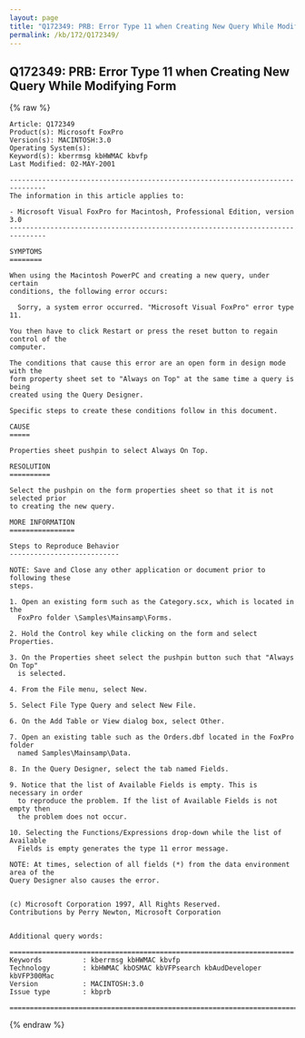 ```yaml
---
layout: page
title: "Q172349: PRB: Error Type 11 when Creating New Query While Modifying Form"
permalink: /kb/172/Q172349/
---
```


## Q172349: PRB: Error Type 11 when Creating New Query While Modifying Form

{% raw %}

	Article: Q172349
	Product(s): Microsoft FoxPro
	Version(s): MACINTOSH:3.0
	Operating System(s): 
	Keyword(s): kberrmsg kbHWMAC kbvfp
	Last Modified: 02-MAY-2001
	
	-------------------------------------------------------------------------------
	The information in this article applies to:
	
	- Microsoft Visual FoxPro for Macintosh, Professional Edition, version 3.0 
	-------------------------------------------------------------------------------
	
	SYMPTOMS
	========
	
	When using the Macintosh PowerPC and creating a new query, under certain
	conditions, the following error occurs:
	
	  Sorry, a system error occurred. "Microsoft Visual FoxPro" error type 11.
	
	You then have to click Restart or press the reset button to regain control of the
	computer.
	
	The conditions that cause this error are an open form in design mode with the
	form property sheet set to "Always on Top" at the same time a query is being
	created using the Query Designer.
	
	Specific steps to create these conditions follow in this document.
	
	CAUSE
	=====
	
	Properties sheet pushpin to select Always On Top.
	
	RESOLUTION
	==========
	
	Select the pushpin on the form properties sheet so that it is not selected prior
	to creating the new query.
	
	MORE INFORMATION
	================
	
	Steps to Reproduce Behavior
	---------------------------
	
	NOTE: Save and Close any other application or document prior to following these
	steps.
	
	1. Open an existing form such as the Category.scx, which is located in the
	  FoxPro folder \Samples\Mainsamp\Forms.
	
	2. Hold the Control key while clicking on the form and select Properties.
	
	3. On the Properties sheet select the pushpin button such that "Always On Top"
	  is selected.
	
	4. From the File menu, select New.
	
	5. Select File Type Query and select New File.
	
	6. On the Add Table or View dialog box, select Other.
	
	7. Open an existing table such as the Orders.dbf located in the FoxPro folder
	  named Samples\Mainsamp\Data.
	
	8. In the Query Designer, select the tab named Fields.
	
	9. Notice that the list of Available Fields is empty. This is necessary in order
	  to reproduce the problem. If the list of Available Fields is not empty then
	  the problem does not occur.
	
	10. Selecting the Functions/Expressions drop-down while the list of Available
	  Fields is empty generates the type 11 error message.
	
	NOTE: At times, selection of all fields (*) from the data environment area of the
	Query Designer also causes the error.
	
	
	(c) Microsoft Corporation 1997, All Rights Reserved.
	Contributions by Perry Newton, Microsoft Corporation
	
	
	Additional query words:
	
	======================================================================
	Keywords          : kberrmsg kbHWMAC kbvfp 
	Technology        : kbHWMAC kbOSMAC kbVFPsearch kbAudDeveloper kbVFP300Mac
	Version           : MACINTOSH:3.0
	Issue type        : kbprb
	
	=============================================================================
	

{% endraw %}
